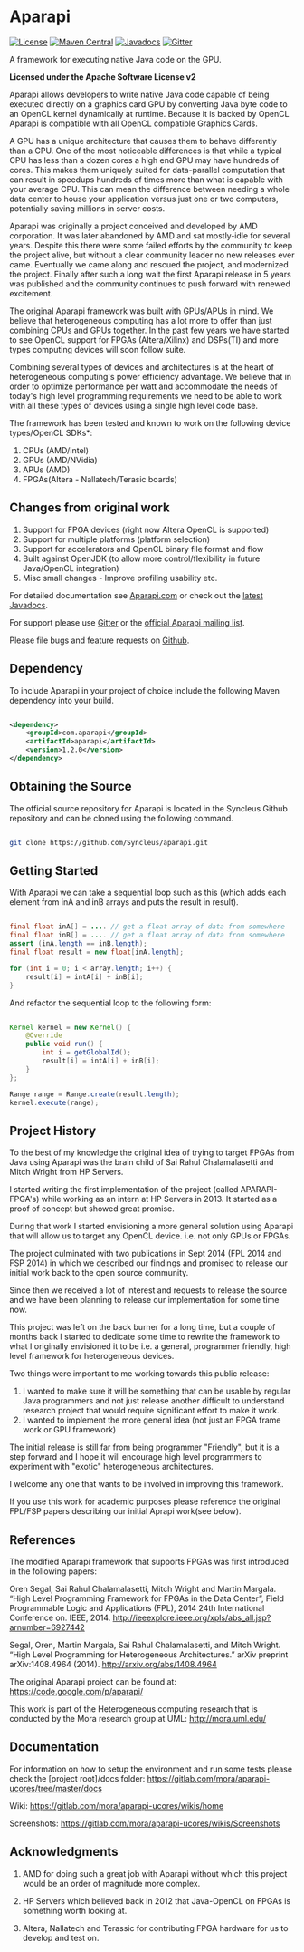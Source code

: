 # Aparapi

[![License](http://img.shields.io/:license-apache-blue.svg?style=flat-square)](http://www.apache.org/licenses/LICENSE-2.0.html)
[![Maven Central](https://maven-badges.herokuapp.com/maven-central/com.aparapi/aparapi/badge.png?style=flat)](https://maven-badges.herokuapp.com/maven-central/com.aparapi/aparapi/)
[![Javadocs](http://www.javadoc.io/badge/com.aparapi/aparapi.svg)](http://www.javadoc.io/doc/com.aparapi/aparapi)
[![Gitter](https://badges.gitter.im/Syncleus/aparapi.svg)](https://gitter.im/Syncleus/aparapi?utm_source=badge&utm_medium=badge&utm_campaign=pr-badge&utm_content=badge)

A framework for executing native Java code on the GPU.

**Licensed under the Apache Software License v2**

Aparapi allows developers to write native Java code capable of being executed directly on a graphics card GPU by converting Java byte code to an OpenCL kernel dynamically at runtime. Because it is backed by OpenCL Aparapi is compatible with all OpenCL compatible Graphics Cards.

A GPU has a unique architecture that causes them to behave differently than a CPU. One of the most noticeable differences is that while a typical CPU has less than a dozen cores a high end GPU may have hundreds of cores. This makes them uniquely suited for data-parallel computation that can result in speedups hundreds of times more than what is capable with your average CPU. This can mean the difference between needing a whole data center to house your application versus just one or two computers, potentially saving millions in server costs.

Aparapi was originally a project conceived and developed by AMD corporation. It was later abandoned by AMD and sat mostly-idle for several years. Despite this there were some failed efforts by the community to keep the project alive, but without a clear community leader no new releases ever came. Eventually we came along and rescued the project, and modernized the project. Finally after such a long wait the first Aparapi release in 5 years was published and the community continues to push forward with renewed excitement.

The original Aparapi framework was built with GPUs/APUs in mind. We believe that heterogeneous computing has a lot more to offer than just combining CPUs and GPUs together. In the past few years we have started to see OpenCL support for FPGAs (Altera/Xilinx) and DSPs(TI) and more types computing devices will soon follow suite.

Combining several types of devices and architectures is at the heart of heterogeneous computing's power efficiency advantage. We believe that in order to optimize performance per watt and accommodate the needs of today's high level programming requirements we need to be able to work with all these types of devices using a single high level code base.

The framework has been tested and known to work on the following device types/OpenCL SDKs*:
1. CPUs (AMD/Intel)
2. GPUs (AMD/NVidia)
2. APUs (AMD)
3. FPGAs(Altera - Nallatech/Terasic boards)

Changes from original work
-----------------------------------
1. Support for FPGA devices (right now Altera OpenCL is supported)
2. Support for multiple platforms (platform selection)
3. Support for accelerators and OpenCL binary file format and flow
3. Built against OpenJDK (to allow more control/flexibility in future Java/OpenCL integration)
4. Misc small changes - Improve profiling usability etc.

For detailed documentation see [Aparapi.com](http://Aparapi.com) or check out the [latest Javadocs](http://www.javadoc.io/doc/com.aparapi/aparapi).

For support please use [Gitter](https://gitter.im/Syncleus/aparapi) or the [official Aparapi mailing list](https://groups.google.com/d/forum/aparapi).

Please file bugs and feature requests on [Github](https://github.com/Syncleus/aparapi/issues).

## Dependency

To include Aparapi in your project of choice include the following Maven dependency into your build.

```xml

<dependency>
    <groupId>com.aparapi</groupId>
    <artifactId>aparapi</artifactId>
    <version>1.2.0</version>
</dependency>
```

## Obtaining the Source

The official source repository for Aparapi is located in the Syncleus Github repository and can be cloned using the
following command.

```bash

git clone https://github.com/Syncleus/aparapi.git
```

## Getting Started

With Aparapi we can take a sequential loop such as this (which adds each element from inA and inB arrays and puts the result in result).

```java

final float inA[] = .... // get a float array of data from somewhere
final float inB[] = .... // get a float array of data from somewhere
assert (inA.length == inB.length);
final float result = new float[inA.length];

for (int i = 0; i < array.length; i++) {
    result[i] = intA[i] + inB[i];
}
```

And refactor the sequential loop to the following form:

```java

Kernel kernel = new Kernel() {
    @Override
    public void run() {
        int i = getGlobalId();
        result[i] = intA[i] + inB[i];
    }
};

Range range = Range.create(result.length);
kernel.execute(range);
```

Project History 
---------------
To the best of my knowledge the original idea of trying to target FPGAs from Java using Aparapi was the brain child of Sai Rahul Chalamalasetti and Mitch Wright from HP Servers. 

I started writing the first implementation of the project (called APARAPI-FPGA's) while working as an intern at HP Servers in 2013.  It started as a proof of concept but showed great promise.

During that work I started envisioning a more general solution using Aparapi that will allow us to target any OpenCL device. i.e. not only GPUs or FPGAs.

The project culminated with two publications in Sept 2014 (FPL 2014 and FSP 2014) in which we described our findings and promised to release our initial work back to the open source community.

Since then we received a lot of interest and requests to release the source and we have been planning to release our implementation for some time now.

This project was left on the back burner for a long time, but a couple of months back I started to dedicate some time to rewrite the framework to what I originally envisioned it to be i.e. a general, programmer friendly, high level framework for heterogeneous devices. 

Two things were important to me working towards this public release:
1. I wanted to make sure it will be something that can be usable by regular Java programmers and not just release another difficult to understand research project that would require significant effort to make it work. 
2. I wanted to implement the more general idea (not just an FPGA frame work or GPU framework)

The initial release is still far from being programmer "Friendly", but it is a step forward and I hope it will encourage high level programmers to experiment with "exotic" heterogeneous architectures.

I welcome any one that wants to be involved in improving this framework.

If you use this work for academic purposes please reference the original FPL/FSP papers describing our initial Aprapi work(see below).

References
-----------------------------

The modified Aparapi framework that supports FPGAs was first introduced in the following papers:

Oren Segal, Sai Rahul Chalamalasetti, Mitch Wright and Martin Margala. “High Level Programming Framework for FPGAs in the Data Center”, Field Programmable Logic and Applications (FPL), 2014 24th International Conference on. IEEE, 2014.
http://ieeexplore.ieee.org/xpls/abs_all.jsp?arnumber=6927442

Segal, Oren, Martin Margala, Sai Rahul Chalamalasetti, and Mitch Wright. “High Level Programming for Heterogeneous Architectures.” arXiv preprint arXiv:1408.4964 (2014).
http://arxiv.org/abs/1408.4964

The original Aparapi project can be found at:
https://code.google.com/p/aparapi/

This work is part of the Heterogeneous computing research that is conducted by the Mora research group at UML:
http://mora.uml.edu/

Documentation
---------------
For information on how to setup the environment and run some tests please check the [project root]/docs folder:
https://gitlab.com/mora/aparapi-ucores/tree/master/docs

Wiki:
https://gitlab.com/mora/aparapi-ucores/wikis/home

Screenshots:
https://gitlab.com/mora/aparapi-ucores/wikis/Screenshots

Acknowledgments
---------------
1. AMD for doing such a great job with Aparapi without which this project would be an order of magnitude more complex.

2. HP Servers which believed back in 2012 that Java-OpenCL on FPGAs is something worth looking at.

3. Altera, Nallatech and Terassic for contributing FPGA hardware for us to develop and test on.
